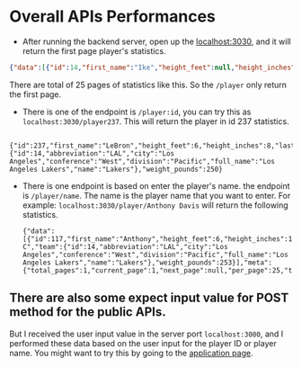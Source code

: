 # Overall APIs Performances

- After running the backend server, open up the [localhost:3030](http://localhost:3030/player), and it will return the first page player's statistics.
```JSON
{"data":[{"id":14,"first_name":"Ike","height_feet":null,"height_inches":null,"last_name":"Anigbogu","position":"C","team":{"id":12,"abbreviation":"IND","city":"Indiana","conference":"East","division":"Central","full_name":"Indiana Pacers","name":"Pacers"},"weight_pounds":null},{"id":25,"first_name":"Ron","height_feet":null,"height_inches":null,"last_name":"Baker","position":"G","team":{"id":20,"abbreviation":"NYK","city":"New York","conference":"East","division":"Atlantic","full_name":"New York Knicks","name":"Knicks"},"weight_pounds":null},{"id":47,"first_name":"Jabari","height_feet":null,"height_inches":null,"last_name":"Bird","position":"G","team":{"id":2,"abbreviation":"BOS","city":"Boston","conference":"East","division":"Atlantic","full_name":"Boston Celtics","name":"Celtics"},"weight_pounds":null},{"id":67,"first_name":"MarShon","height_feet":null,"height_inches":null,"last_name":"Brooks","position":"G","team":{"id":15,"abbreviation":"MEM","city":"Memphis","conference":"West","division":"Southwest","full_name":"Memphis Grizzlies","name":"Grizzlies"},"weight_pounds":null},{"id":71,"first_name":"Lorenzo","height_feet":null,"height_inches":null,"last_name":"Brown","position":"G","team":{"id":28,"abbreviation":"TOR","city":"Toronto","conference":"East","division":"Atlantic","full_name":"Toronto Raptors","name":"Raptors"},"weight_pounds":null},{"id":90,"first_name":"Omri","height_feet":null,"height_inches":null,"last_name":"Casspi","position":"F","team":{"id":15,"abbreviation":"MEM","city":"Memphis","conference":"West","division":"Southwest","full_name":"Memphis Grizzlies","name":"Grizzlies"},"weight_pounds":null},{"id":1,"first_name":"Alex","height_feet":6,"height_inches":6,"last_name":"Abrines","position":"G","team":{"id":21,"abbreviation":"OKC","city":"Oklahoma City","conference":"West","division":"Northwest","full_name":"Oklahoma City Thunder","name":"Thunder"},"weight_pounds":200},{"id":119,"first_name":"Tyler","height_feet":null,"height_inches":null,"last_name":"Davis","position":"C","team":{"id":21,"abbreviation":"OKC","city":"Oklahoma City","conference":"West","division":"Northwest","full_name":"Oklahoma City Thunder","name":"Thunder"},"weight_pounds":null},{"id":149,"first_name":"Keenan","height_feet":null,"height_inches":null,"last_name":"Evans","position":"G","team":{"id":9,"abbreviation":"DET","city":"Detroit","conference":"East","division":"Central","full_name":"Detroit Pistons","name":"Pistons"},"weight_pounds":null},{"id":179,"first_name":"Marcin","height_feet":null,"height_inches":null,"last_name":"Gortat","position":"C","team":{"id":13,"abbreviation":"LAC","city":"LA","conference":"West","division":"Pacific","full_name":"LA Clippers","name":"Clippers"},"weight_pounds":null},{"id":1593,"first_name":"Andrew","height_feet":null,"height_inches":null,"last_name":"Bogut","position":"F","team":{"id":10,"abbreviation":"GSW","city":"Golden State","conference":"West","division":"Pacific","full_name":"Golden State Warriors","name":"Warriors"},"weight_pounds":null},{"id":241,"first_name":"Amir","height_feet":6,"height_inches":9,"last_name":"Johnson","position":"C-F","team":{"id":23,"abbreviation":"PHI","city":"Philadelphia","conference":"East","division":"Atlantic","full_name":"Philadelphia 76ers","name":"76ers"},"weight_pounds":240},{"id":256,"first_name":"George","height_feet":6,"height_inches":6,"last_name":"King","position":"F","team":{"id":24,"abbreviation":"PHX","city":"Phoenix","conference":"West","division":"Pacific","full_name":"Phoenix Suns","name":"Suns"},"weight_pounds":220},{"id":281,"first_name":"Zach","height_feet":null,"height_inches":null,"last_name":"Lofton","position":"G","team":{"id":9,"abbreviation":"DET","city":"Detroit","conference":"East","division":"Central","full_name":"Detroit Pistons","name":"Pistons"},"weight_pounds":null},{"id":263,"first_name":"Kosta","height_feet":7,"height_inches":0,"last_name":"Koufos","position":"C","team":{"id":26,"abbreviation":"SAC","city":"Sacramento","conference":"West","division":"Pacific","full_name":"Sacramento Kings","name":"Kings"},"weight_pounds":245}}
```

There are total of 25 pages of statistics like this. So the `/player` only return the first page.

- There is one of the endpoint is `/player:id`, you can try this as `localhost:3030/player237`. This will return the player in id 237 statistics.

```

{"id":237,"first_name":"LeBron","height_feet":6,"height_inches":8,"last_name":"James","position":"F","team":{"id":14,"abbreviation":"LAL","city":"Los Angeles","conference":"West","division":"Pacific","full_name":"Los Angeles Lakers","name":"Lakers"},"weight_pounds":250}
```

- There is one endpoint is based on enter the player's name. the endpoint is `/player/name`. The name is the player name that you want to enter. For example: `localhost:3030/player/Anthony Davis` will return the following statistics.
  ```
  {"data":[{"id":117,"first_name":"Anthony","height_feet":6,"height_inches":10,"last_name":"Davis","position":"F-C","team":{"id":14,"abbreviation":"LAL","city":"Los Angeles","conference":"West","division":"Pacific","full_name":"Los Angeles Lakers","name":"Lakers"},"weight_pounds":253}],"meta":{"total_pages":1,"current_page":1,"next_page":null,"per_page":25,"total_count":1}}
  ```

## There are also some expect input value for POST method for the public APIs.

But I received the user input value in the server port `localhost:3000`, and I performed these data based on the user input for the player ID or player name. You might want to try this by going to the [application page](http://localhost:3000/).
